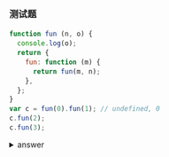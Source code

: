 ### 测试题
```javascript
function fun (n, o) {
  console.log(o);
  return {
    fun: function (m) {
      return fun(m, n);
    },
  };
}
var c = fun(0).fun(1); // undefined, 0
c.fun(2);
c.fun(3);
```

<details>
  <summary>answer</summary>
  
  ![](https://raw.githubusercontent.com/wangkaiwd/drawing-bed/master/20200328184631.png)
</details>
